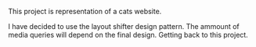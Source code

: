 This project is representation of a cats website.

I have decided to use the layout shifter design pattern. The ammount of media queries will depend on the final design.
Getting back to this project.

